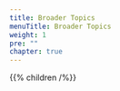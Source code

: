 ```yaml
---
title: Broader Topics
menuTitle: Broader Topics
weight: 1
pre: ""
chapter: true
---
```


{{% children /%}}
